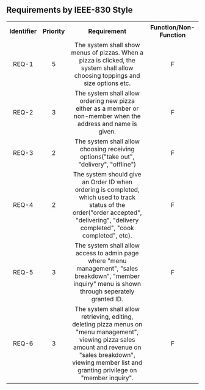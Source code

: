 ## Requirements by IEEE-830 Style

<table style = "text-align: center">
<tr>
<th>Identifier</th>
<th>Priority</th>
<th style = "text-align: center">Requirement</th>
<th>Function/Non-Function</th>
</tr>
<tr>
<td>REQ-1</td>
<td>5</td>
<td>The system shall show menus of pizzas. When a pizza is clicked, the system shall allow choosing toppings and size options etc.</td>
<td>F</td>
</tr>
<tr>
<td>REQ-2</td>
<td>3</td>
<td>The system shall allow ordering new pizza either as a member or non-member when the address and name is given.</td>
<td>F</td>
</tr>
<tr>
<td>REQ-3</td>
<td>2</td>
<td>The system shall allow choosing receiving options("take out", "delivery", "offline")</td>
<td>F</td>
</tr>
<tr>
<td>REQ-4</td>
<td>2</td>
<td>The system should give an Order ID when ordering is completed, which used to track status of the order("order accepted", "delivering", "delivery completed", "cook completed", etc).</td>
<td>F</td>
</tr>
<tr>
<td>REQ-5</td>
<td>3</td>
<td>The system shall allow access to admin page where "menu management", "sales breakdown", "member inquiry" menu is shown through seperately granted ID.</td>
<td>F</td>
</tr>
<tr>
<td>REQ-6</td>
<td>3</td>
<td>The system shall allow retrieving, editing, deleting pizza menus on "menu management", viewing pizza sales amount and revenue on "sales breakdown", viewing member list and granting privilege on "member inquiry".</td>
<td>F</td>
</tr>
</table>

<!--
<tr>
<td></td>
<td></td>
<td></td>
<td></td>
</tr>
-->
